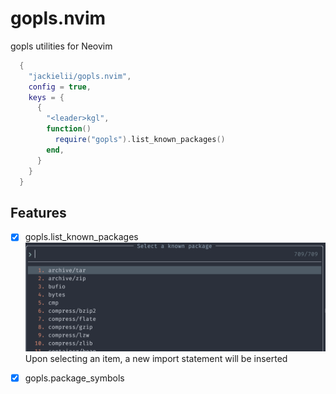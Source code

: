 # gopls.nvim
gopls utilities for Neovim

```lua
  {
    "jackielii/gopls.nvim",
    config = true,
    keys = {
      {
        "<leader>kgl",
        function()
          require("gopls").list_known_packages()
        end,
      }
    }
  }
```


## Features
- [x] gopls.list_known_packages
  ![list-known-packages](assets/list-known-packages.png)
  Upon selecting an item, a new import statement will be inserted
- [x] gopls.package_symbols


